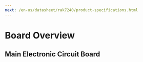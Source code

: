 ```yaml
---
next: /en-us/datasheet/rak7240/product-specifications.html
---
```


# Board Overview

## Main Electronic Circuit Board

<rk-img
  src="/assets/images/datasheet/rak7240/circuit-board.png"
  width="100%"
  figure-number="1"
  caption="RAK7240 Outdoor LPWAN Gateway Circuit Board"
/>


